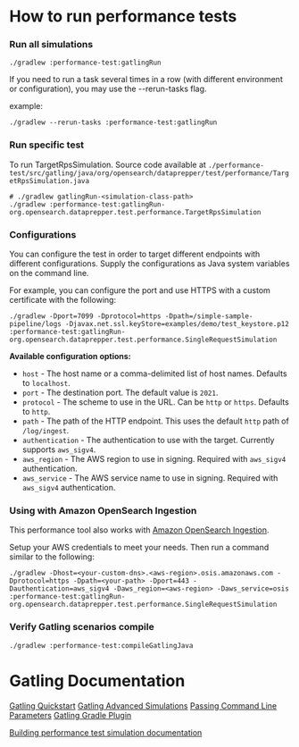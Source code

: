 # How to run performance tests

### Run all simulations
```shell
./gradlew :performance-test:gatlingRun
```

If you need to run a task several times in a row (with different environment or configuration), you may use the --rerun-tasks flag.

example:

```shell
./gradlew --rerun-tasks :performance-test:gatlingRun
```

### Run specific test

To run TargetRpsSimulation. Source code available at `./performance-test/src/gatling/java/org/opensearch/dataprepper/test/performance/TargetRpsSimulation.java`

```shell
# ./gradlew gatlingRun-<simulation-class-path>
./gradlew :performance-test:gatlingRun-org.opensearch.dataprepper.test.performance.TargetRpsSimulation
```

### Configurations

You can configure the test in order to target different endpoints with different configurations.
Supply the configurations as Java system variables on the command line.

For example, you can configure the port and use HTTPS with a custom certificate with the following:

```
./gradlew -Dport=7099 -Dprotocol=https -Dpath=/simple-sample-pipeline/logs -Djavax.net.ssl.keyStore=examples/demo/test_keystore.p12 :performance-test:gatlingRun-org.opensearch.dataprepper.test.performance.SingleRequestSimulation
```

**Available configuration options:**

* `host` - The host name or a comma-delimited list of host names. Defaults to `localhost`.
* `port` - The destination port. The default value is `2021`.
* `protocol` - The scheme to use in the URL. Can be `http` or `https`. Defaults to `http`.
* `path` - The path of the HTTP endpoint. This uses the default `http` path of `/log/ingest`.
* `authentication` - The authentication to use with the target. Currently supports `aws_sigv4`.
* `aws_region` - The AWS region to use in signing. Required with `aws_sigv4` authentication.
* `aws_service` - The AWS service name to use in signing. Required with `aws_sigv4` authentication.


### Using with Amazon OpenSearch Ingestion

This performance tool also works with [Amazon OpenSearch Ingestion](https://docs.aws.amazon.com/opensearch-service/latest/developerguide/ingestion.html).

Setup your AWS credentials to meet your needs. Then run a command similar to the following:

```
./gradlew -Dhost=<your-custom-dns>.<aws-region>.osis.amazonaws.com -Dprotocol=https -Dpath=<your-path> -Dport=443 -Dauthentication=aws_sigv4 -Daws_region=<aws-region> -Daws_service=osis :performance-test:gatlingRun-org.opensearch.dataprepper.test.performance.SingleRequestSimulation
```

### Verify Gatling scenarios compile
```shell
./gradlew :performance-test:compileGatlingJava
```

# Gatling Documentation
[Gatling Quickstart](https://gatling.io/docs/gatling/tutorials/quickstart/)
[Gatling Advanced Simulations](https://gatling.io/docs/gatling/tutorials/advanced/)
[Passing Command Line Parameters](https://gatling.io/docs/gatling/guides/passing_parameters/)
[Gatling Gradle Plugin](https://gatling.io/docs/gatling/reference/current/extensions/gradle_plugin/)

[Building performance test simulation documentation](../docs/simulation_development.md)
